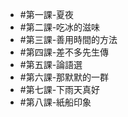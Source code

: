 - #第一課-夏夜
- #第二課-吃冰的滋味
- #第三課-善用時間的方法
- #第四課-差不多先生傳
- #第五課-論語選
- #第六課-那默默的一群
- #第七課-下雨天真好
- #第八課-紙船印象